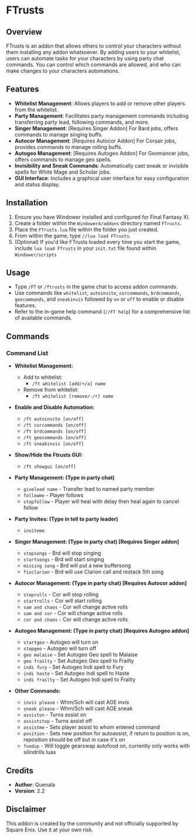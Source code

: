 # FTrusts

## Overview
FTrusts is an addon that allows others to control your characters without them installing any addon whatsoever. By adding users to your whitelist, users can automate tasks for your characters by using party chat commands. You can control which commands are allowed, and who can make changes to your characters automations. 

## Features
- **Whitelist Management**: Allows players to add or remove other players from the whitelist.
- **Party Management**: Facilitates party management commands including transferring party lead, following commands, and more.
- **Singer Management**: [Requires Singer Addon] For Bard jobs, offers commands to manage singing buffs.
- **Autocor Management**: [Requires Autocor Addon] For Corsair jobs, provides commands to manage rolling buffs.
- **Autogeo Management**: [Requires Autogeo Addon] For Geomancer jobs, offers commands to manage geo spells.
- **Invisibility and Sneak Commands**: Automatically cast sneak or invisible spells for White Mage and Scholar jobs.
- **GUI Interface**: Includes a graphical user interface for easy configuration and status display.

## Installation
1. Ensure you have Windower installed and configured for Final Fantasy XI.
2. Create a folder within the `Windower4/addons` directory named `FTrusts`.
3. Place the `FTrusts.lua` file within the folder you just created.
4. From within the game, type `//lua load FTrusts`.
5. (Optional) If you'd like FTrusts loaded every time you start the game, include `lua load FTrusts` in your `init.txt` file found within `Windower/scripts` 

## Usage
- Type `/FT` or `/ftrusts` in the game chat to access addon commands.
- Use commands like `whitelist`, `autoinvite`, `corcommands`, `brdcommands`, `geocommands`, and `sneakinvis` followed by `on` or `off` to enable or disable features.
- Refer to the in-game help command (`//FT help`) for a comprehensive list of available commands.

## Commands
### Command List

- **Whitelist Management:**
  - Add to whitelist:
    - `/ft whitelist [add/+/a] name`
  - Remove from whitelist:
    - `/ft whitelist [remove/-/r] name`

- **Enable and Disable Automation:**
  - `/ft autoinvite [on/off]`
  - `/ft corcommands [on/off]`
  - `/ft brdcommands [on/off]`
  - `/ft geocommands [on/off]`
  - `/ft sneakinvis [on/off]`

- **Show/Hide the Ftrusts GUI:**
  - `/ft showgui [on/off]`

- **Party Management: (Type in party chat)**
  - `givelead name` - Transfer lead to named party member
  - `followme` - Player follows
  - `stopfollow` - Player will heal with delay then heal again to cancel follow

- **Party Invites: (Type in tell to party leader)**
  - `inviteme`

- **Singer Management: (Type in party chat) [Requires Singer addon]**
  - `stopsongs` - Brd will stop singing
  - `startsongs` - Brd will start singing
  - `missing song` - Brd will put a new buffersong
  - `fixclarion` - Brd will use Clarion call and restack 5th song

- **Autocor Management: (Type in party chat) [Requires Autocor addon]**
  - `stoprolls` - Cor will stop rolling
  - `startrolls` - Cor will start rolling
  - `sam and chaos` - Cor will change active rolls
  - `sam and cor` - Cor will change active rolls
  - `cor and chaos` - Cor will change active rolls

- **Autogeo Management: (Type in party chat) [Requires Autogeo addon]**
  - `startgeo` - Autogeo will turn on
  - `stopgeo` - Autogeo will turn off
  - `geo malaise` - Set Autogeo Geo spell to Malaise
  - `geo frailty` - Set Autogeo Geo spell to Frailty
  - `indi fury` - Set Autogeo Indi spell to Fury
  - `indi haste` - Set Autogeo Indi spell to Haste
  - `indi frailty` - Set Autogeo Indi spell to Frailty

- **Other Commands:**
  - `invis please` - Whm/Sch will cast AOE invis
  - `sneak please` - Whm/Sch will cast AOE sneak
  - `assiston` - Turns assist on
  - `assiststop` - Turns assist off
  - `assistme` - Sets player assist to whom entered command
  - `position` - Sets new position for autoassist, if return to position is on, reposition should be off but in case it's on
  - `foodup` - Will toggle gearswap autofood on, currently only works with silindrills luas

## Credits
- **Author**: Quenala
- **Version**: 2.2

## Disclaimer
This addon is created by the community and not officially supported by Square Enix. Use it at your own risk.
